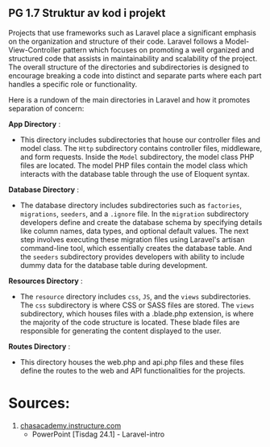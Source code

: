 ## PG 1.7 Struktur av kod i projekt
Projects that use frameworks such as Laravel place a significant emphasis on the organization and structure of their code. Laravel follows a Model-View-Controller pattern which focuses on promoting a well organized and structured code that assists in maintainability and scalability of the project. The overall structure of the directories and subdirectories is designed to encourage breaking a code into distinct and separate parts where each part handles a specific role or functionality.

Here is a rundown of the main directories in Laravel and how it promotes separation of concern:

**App Directory** :
- This directory includes subdirectories that house our controller files and model class. The ```Http``` subdirectory contains controller files, middleware, and form requests. Inside the ```Model``` subdirectory, the model class PHP files are located. The model PHP files contain the model class which interacts with the database table through the use of Eloquent syntax.

**Database Directory** :
- The database directory includes subdirectories such as ```factories```, ```migrations```, ```seeders```, and a ```.ignore``` file. In the ```migration``` subdirectory developers define and create the database schema by specifying details like column names, data types, and optional default values. The next step involves executing these migration files using Laravel's artisan command-line tool, which essentially creates the database table. And the ```seeders``` subdirectory provides developers with ability to include dummy data for the database table during development.

**Resources Directory** :
- The ```resource``` directory includes ```css```, ```JS```, and the ```views``` subdirectories. The ```css``` subdirectory is where CSS or SASS files are stored. The ```views``` subdirectory, which houses files with a .blade.php extension, is where the majority of the code structure is located. These blade files are responsible for generating the content displayed to the user.

**Routes Directory** :
- This directory houses the web.php and api.php files and these files define the routes to the web and API functionalities for the projects.

# **Sources**:  

1. [chasacademy.instructure.com](https://chasacademy.instructure.com/)
    - PowerPoint [Tisdag 24.1] - Laravel-intro
